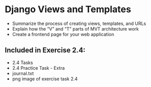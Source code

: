 # Django Views and Templates
- Summarize the process of creating views, templates, and URLs 
- Explain how the “V” and “T” parts of MVT architecture work
- Create a frontend page for your web application

## Included in Exercise 2.4: 
- 2.4 Tasks
- 2.4 Practice Task - Extra
- journal.txt
- png image of exercise task 2.4